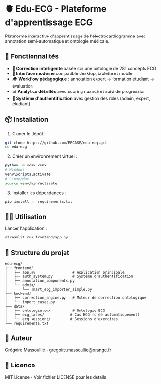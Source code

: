 # 🫀 Edu-ECG - Plateforme d'apprentissage ECG

Plateforme interactive d'apprentissage de l'électrocardiogramme avec annotation semi-automatique et ontologie médicale.

## 🚀 Fonctionnalités

- 🧠 **Correction intelligente** basée sur une ontologie de 281 concepts ECG
- 📱 **Interface moderne** compatible desktop, tablette et mobile  
- 🎓 **Workflow pédagogique** : annotation expert → formation étudiant → évaluation
- 📊 **Analytics détaillés** avec scoring nuancé et suivi de progression
- 🔐 **Système d'authentification** avec gestion des rôles (admin, expert, étudiant)

## 📦 Installation

1. Cloner le dépôt :
```bash
git clone https://github.com/EPCASE/edu-ecg.git
cd edu-ecg
```

2. Créer un environnement virtuel :
```bash
python -m venv venv
# Windows
venv\Scripts\activate
# Linux/Mac
source venv/bin/activate
```

3. Installer les dépendances :
```bash
pip install -r requirements.txt
```

## 🏃‍♂️ Utilisation

Lancer l'application :
```bash
streamlit run frontend/app.py
```

## 📁 Structure du projet

```
edu-ecg/
├── frontend/
│   ├── app.py                 # Application principale
│   ├── auth_system.py         # Système d'authentification
│   ├── annotation_components.py
│   └── admin/
│       └── smart_ecg_importer_simple.py
├── backend/
│   ├── correction_engine.py   # Moteur de correction ontologique
│   └── import_cases.py
├── data/
│   ├── ontologie.owx          # Ontologie ECG
│   ├── ecg_cases/            # Cas ECG (créé automatiquement)
│   └── ecg_sessions/         # Sessions d'exercices
└── requirements.txt
```

## 👥 Auteur

Grégoire Massoullié - gregoire.massoullie@orange.fr

## 📄 Licence

MIT License - Voir fichier LICENSE pour les détails
